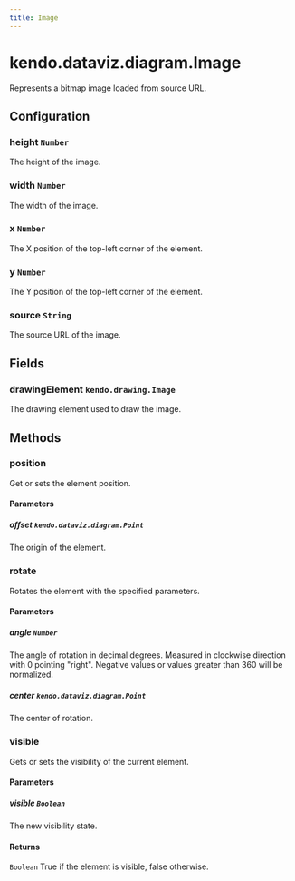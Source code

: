 ```yaml
---
title: Image
---
```


# kendo.dataviz.diagram.Image

Represents a bitmap image loaded from source URL.

## Configuration

### height `Number`

The height of the image.

### width `Number`

The width of the image.

### x `Number`

The X position of the top-left corner of the element.

### y `Number`

The Y position of the top-left corner of the element.

### source `String`

The source URL of the image.

## Fields

### drawingElement `kendo.drawing.Image`

The drawing element used to draw the image.

## Methods

### position
Get or sets the element position.

#### Parameters

##### offset `kendo.dataviz.diagram.Point`
The origin of the element.


### rotate
Rotates the element with the specified parameters.

#### Parameters

##### angle `Number`
The angle of rotation in decimal degrees.
Measured in clockwise direction with 0 pointing "right".
Negative values or values greater than 360 will be normalized.

##### center `kendo.dataviz.diagram.Point`
The center of rotation.


### visible
Gets or sets the visibility of the current element.

#### Parameters

##### visible `Boolean`
The new visibility state.

#### Returns
`Boolean` True if the element is visible, false otherwise.
